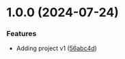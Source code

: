 # 1.0.0 (2024-07-24)


### Features

* Adding project v1 ([56abc4d](https://github.com/Daitzyx/simplify/commit/56abc4dc4a02e794c4560fdda68ff4d43fca209e))
